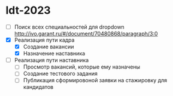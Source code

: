 # ldt-2023

- [ ] Поиск всех специальностей для dropdown <http://ivo.garant.ru/#/document/70480868/paragraph/3:0>
- [x] Реализация пути кадра
  - [x] Создание вакансии
  - [x] Назначение наставника
- [ ] Реализация пути наставника
  - [ ] Просмотр вакансий, которые ему назначены
  - [ ] Создание тестового задания
  - [ ] Публикация сформировоной заявки на стажировку для кандидатов
